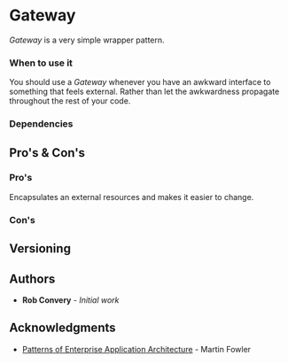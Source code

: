 # Gateway

*Gateway* is a very simple wrapper pattern.

### When to use it
You should use a *Gateway* whenever you have an awkward interface to something that feels external. Rather than let the awkwardness propagate throughout the rest of your code.     

### Dependencies

## Pro's & Con's
### Pro's
Encapsulates an external resources and makes it easier to change.

### Con's

## Versioning

## Authors

* **Rob Convery** - *Initial work*

## Acknowledgments

* [Patterns of Enterprise Application Architecture](https://www.martinfowler.com/books/eaa.html) - Martin Fowler

